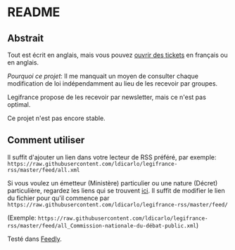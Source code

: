 # README

## Abstrait

Tout est écrit en anglais, mais vous pouvez [ouvrir des tickets](https://github.com/ldicarlo/legifrance-rss/issues/new) en français ou en anglais.

_Pourquoi ce projet_: Il me manquait un moyen de consulter chaque modification de loi indépendamment au lieu de les recevoir par groupes.

Legifrance propose de les recevoir par newsletter, mais ce n'est pas optimal.

Ce projet n'est pas encore stable.

## Comment utiliser

Il suffit d'ajouter un lien dans votre lecteur de RSS préféré, par exemple: `https://raw.githubusercontent.com/ldicarlo/legifrance-rss/master/feed/all.xml`

Si vous voulez un émetteur (Ministère) particulier ou une nature (Décret) particulière, regardez les liens qui se trouvent [ici](https://github.com/ldicarlo/legifrance-rss/tree/master/feed). Il suffit de modifier le lien du fichier pour qu'il commence par `https://raw.githubusercontent.com/ldicarlo/legifrance-rss/master/feed/`

(Exemple: `https://raw.githubusercontent.com/ldicarlo/legifrance-rss/master/feed/all_Commission-nationale-du-débat-public.xml`)

Testé dans [Feedly](https://feedly.com).
